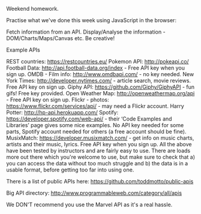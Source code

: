 Weekend homework.

Practise what we've done this week using JavaScript in the browser:

Fetch information from an API. Display/Analyse the information - DOM/Charts/Maps/Canvas etc. Be creative!

Example APIs

REST countries: https://restcountries.eu/
Pokemon API: http://pokeapi.co/
Football Data: http://api.football-data.org/index - Free API key when you sign up.
OMDB - Film info: http://www.omdbapi.com/ - no key needed.
New York Times: http://developer.nytimes.com/ - article search, movie reviews. Free API key on sign up.
Giphy API: https://github.com/Giphy/GiphyAPI - fun gifs! Free key provided.
Open Weather Map: http://openweathermap.org/api - Free API key on sign up.
Flickr - photos: https://www.flickr.com/services/api/ - may need a Flickr account.
Harry Potter: http://hp-api.herokuapp.com/
Spotify: https://developer.spotify.com/web-api/ - their ‘Code Examples and Libraries’ page gives some nice examples. No API key needed for some parts, Spotify account needed for others (a free account should be fine).
MusixMatch: https://developer.musixmatch.com/ - get info on music charts, artists and their music, lyrics. Free API key when you sign up.
All the above have been tested by instructors and are fairly easy to use. There are loads more out there which you're welcome to use, but make sure to check that a) you can access the data without too much struggle and b) the data is in a usable format, before getting too far into using one.

There is a list of public APIs here: https://github.com/toddmotto/public-apis

Big API directory: http://www.programmableweb.com/category/all/apis

We DON'T recommend you use the Marvel API as it's a real hassle.
